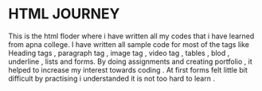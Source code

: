 # HTML JOURNEY
This is the html floder where i have written all my codes that i have learned from apna college.
 I have written all sample code for most of the tags like Heading tags , paragraph tag , image tag , video tag , tables , blod , underline , lists and forms. 
 By doing assignments and creating portfolio , it helped to increase my interest towards coding .
 At first forms felt little bit difficult by practising i understanded it is not too hard to learn .

